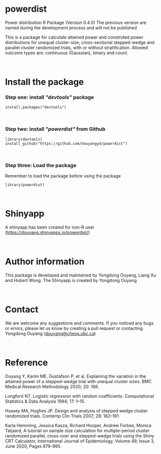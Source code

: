 # powerdist
Power distribution R Package (Version 0.4.0)
The previous version are named during the development process and will not be published


This is a package for calculate attained power and construted power distributions for unequal cluster-size, cross-sectional stepped-wedge and parallel cluster randomized trials, with or without stratification. Allowed outcome types are: continuous (Gaussian), binary and count.

<p>&nbsp;</p>

# Install the package
### Step one: install _"**devtools**"_ package


```
install.packages("devtools")
```
<p>&nbsp;</p>

### Step two: install _"**powerdist**"_ from Github

```
library(devtools)
install_github("https://github.com/douyangyd/powerdist")
```
<p>&nbsp;</p>

### Step three: Load the package
Remember to load the package before using the package

```
library(powerdist)
```

<p>&nbsp;</p>

# Shinyapp

A shinyapp has been created for non-R user (https://douyang.shinyapps.io/powerdist/)


<p>&nbsp;</p>

# Author information
This package is developed and maintained by Yongdong Ouyang, Liang Xu and Hubert Wong.
The Shinyapp is created by Yongdong Ouyang


<p>&nbsp;</p>

# Contact
We are welcome any suggestions and comments. If you noticed any bugs or errors, please let us know by creating a pull request or contacting Yongdong Ouyang (douyang@cheos.ubc.ca)



<p>&nbsp;</p>

# Reference
Ouyang Y, Karim ME, Gustafson P, et al. Explaining the variation in the attained power of a stepped-wedge trial with unequal cluster sizes. BMC Medical Research Methodology 2020; 20: 166.


Longford NT. Logistic regression with random coefficients. Computational Statistics & Data Analysis 1994; 17: 1–15.

Hussey MA, Hughes JP. Design and analysis of stepped wedge cluster randomized trials. Contemp Clin Trials 2007; 28: 182–191.

Karla Hemming, Jessica Kasza, Richard Hooper, Andrew Forbes, Monica Taljaard, A tutorial on sample size calculation for multiple-period cluster randomized parallel, cross-over and stepped-wedge trials using the Shiny CRT Calculator, International Journal of Epidemiology, Volume 49, Issue 3, June 2020, Pages 979-995.
